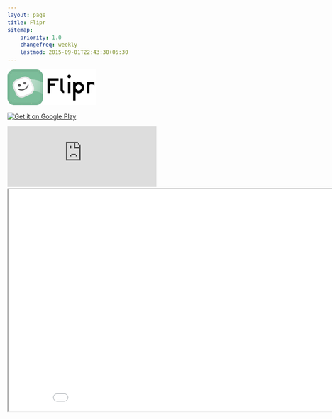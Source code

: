 ```yaml
---
layout: page
title: Flipr
sitemap:
    priority: 1.0
    changefreq: weekly
    lastmod: 2015-09-01T22:43:30+05:30
---
```

![alt tag](/img/flipricon.png) 

<a href="https://play.google.com/store/apps/details?id=com.BunkeyGames.Flipr&utm_source=global_co&utm_medium=prtnr&utm_content=Mar2515&utm_campaign=PartBadge&pcampaignid=MKT-Other-global-all-co-prtnr-py-PartBadge-Mar2515-1"><img alt="Get it on Google Play" src="https://play.google.com/intl/en_us/badges/images/generic/en-play-badge.png" height="53" width="180"/></a>

<iframe src="http://steamcommunity.com/sharedfiles/widget/661150950" width="336" height="137" frameborder="0" scrolling="no"></iframe>


<iframe width="890" height="501" src="//www.youtube.com/embed/kI7cIJxx9uQ" frameborder="1" allowfullscreen></iframe>

